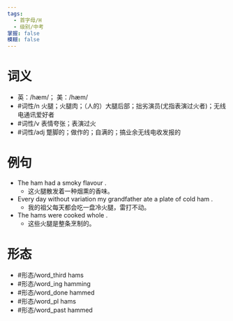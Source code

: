 ```yaml
---
tags:
  - 首字母/H
  - 级别/中考
掌握: false
模糊: false
---
```

# 词义
- 英：/hæm/； 美：/hæm/
- #词性/n  火腿；火腿肉；（人的）大腿后部；拙劣演员(尤指表演过火者)；无线电通讯爱好者
- #词性/v  表情夸张；表演过火
- #词性/adj  蹩脚的；做作的；自满的；搞业余无线电收发报的
# 例句
- The ham had a smoky flavour .
	- 这火腿散发着一种烟熏的香味。
- Every day without variation my grandfather ate a plate of cold ham .
	- 我的祖父每天都会吃一盘冷火腿，雷打不动。
- The hams were cooked whole .
	- 这些火腿是整条烹制的。
# 形态
- #形态/word_third hams
- #形态/word_ing hamming
- #形态/word_done hammed
- #形态/word_pl hams
- #形态/word_past hammed
